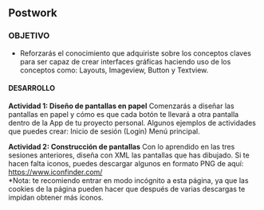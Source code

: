 ## Postwork

### OBJETIVO 
 - Reforzarás el conocimiento que adquiriste sobre los conceptos claves para ser capaz de crear interfaces gráficas haciendo uso de los conceptos como: Layouts, Imageview, Button y Textview.

#### DESARROLLO
**Actividad 1: Diseño de pantallas en papel**
Comenzarás a diseñar las pantallas en papel y cómo es que cada botón te llevará a otra pantalla dentro de la App de tu proyecto personal. Algunos ejemplos de actividades que puedes crear: 
Inicio de sesión (Login)
Menú principal.  

**Actividad 2: Construcción de pantallas**
Con lo aprendido en las tres sesiones anteriores, diseña con XML las pantallas que has dibujado. 
Si te hacen falta iconos, puedes descargar algunos en formato PNG de aquí:
https://www.iconfinder.com/  
*Nota: te recomiendo entrar en modo incógnito a esta página, ya que las cookies de la página pueden hacer que después de varias descargas te impidan obtener más íconos.


